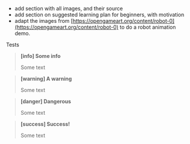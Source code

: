 * add section with all images, and their source
* add section on suggested learning  plan for beginners, with motivation
* adapt the images from [https://opengameart.org/content/robot-0](https://opengameart.org/content/robot-0) to do a robot animation demo.



Tests



> **\[info\] Some info**
>
> Some text



> **\[warning\] A warning**
>
> Some text

> **\[danger\] Dangerous**
>
> Some text

> **\[success\] Success!**
>
> Some text





